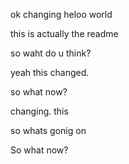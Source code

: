 

ok changing heloo world


this is actually the readme

so waht do u think?


yeah this changed.


so what now?

changing. this

so whats gonig on

So what now?
